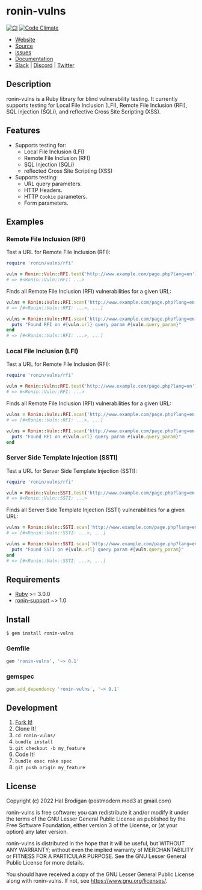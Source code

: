 # ronin-vulns

[![CI](https://github.com/ronin-rb/ronin-vulns/actions/workflows/ruby.yml/badge.svg)](https://github.com/ronin-rb/ronin-vulns/actions/workflows/ruby.yml)
[![Code Climate](https://codeclimate.com/github/ronin-rb/ronin-vulns.svg)](https://codeclimate.com/github/ronin-rb/ronin-vulns)

* [Website](https://ronin-rb.dev/)
* [Source](https://github.com/ronin-rb/ronin-vulns)
* [Issues](https://github.com/ronin-rb/ronin-vulns/issues)
* [Documentation](https://ronin-rb.dev/docs/ronin-vulns/frames)
* [Slack](https://ronin-rb.slack.com) |
  [Discord](https://discord.gg/6WAb3PsVX9) |
  [Twitter](https://twitter.com/ronin_rb)

## Description

ronin-vulns is a Ruby library for blind vulnerability testing. It currently
supports testing for Local File Inclusion (LFI), Remote File Inclusion (RFI),
SQL injection (SQLi), and reflective Cross Site Scripting (XSS).

## Features

* Supports testing for:
  * Local File Inclusion (LFI)
  * Remote File Inclusion (RFI)
  * SQL Injection (SQLi)
  * reflected Cross Site Scripting (XSS)
* Supports testing:
  * URL query parameters.
  * HTTP Headers.
  * HTTP `Cookie` parameters.
  * Form parameters.

## Examples

### Remote File Inclusion (RFI)

Test a URL for Remote File Inclusion (RFI):

```ruby
require 'ronin/vulns/rfi'

vuln = Ronin::Vuln::RFI.test('http://www.example.com/page.php?lang=en')
# => #<Ronin::Vuln::RFI: ...>
```

Finds all Remote File Inclusion (RFI) vulnerabilities for a given URL:

```ruby
vulns = Ronin::Vuln::RFI.scan('http://www.example.com/page.php?lang=en')
# => [#<Ronin::Vuln::RFI: ...>, ...]

vulns = Ronin::Vuln::RFI.scan('http://www.example.com/page.php?lang=en') do |vuln|
  puts "Found RFI on #{vuln.url} query param #{vuln.query_param}"
end
# => [#<Ronin::Vuln::RFI: ...>, ...]
```

### Local File Inclusion (LFI)

Test a URL for Remote File Inclusion (RFI):

```ruby
require 'ronin/vulns/rfi'

vuln = Ronin::Vuln::RFI.test('http://www.example.com/page.php?lang=en')
# => #<Ronin::Vuln::RFI: ...>
```

Finds all Remote File Inclusion (RFI) vulnerabilities for a given URL:

```ruby
vulns = Ronin::Vuln::RFI.scan('http://www.example.com/page.php?lang=en')
# => [#<Ronin::Vuln::RFI: ...>, ...]

vulns = Ronin::Vuln::RFI.scan('http://www.example.com/page.php?lang=en') do |vuln|
  puts "Found RFI on #{vuln.url} query param #{vuln.query_param}"
end
```

### Server Side Template Injection (SSTI)

Test a URL for Server Side Template Injection (SSTI):

```ruby
require 'ronin/vulns/rfi'

vuln = Ronin::Vuln::SSTI.test('http://www.example.com/page.php?lang=en')
# => #<Ronin::Vuln::SSTI: ...>
```

Finds all Server Side Template Injection (SSTI) vulnerabilities for a given URL:

```ruby
vulns = Ronin::Vuln::SSTI.scan('http://www.example.com/page.php?lang=en')
# => [#<Ronin::Vuln::SSTI: ...>, ...]

vulns = Ronin::Vuln::SSTI.scan('http://www.example.com/page.php?lang=en') do |vuln|
  puts "Found SSTI on #{vuln.url} query param #{vuln.query_param}"
end
# => [#<Ronin::Vuln::SSTI: ...>, ...]
```

## Requirements

* [Ruby] >= 3.0.0
* [ronin-support] ~> 1.0

## Install

```shell
$ gem install ronin-vulns
```

### Gemfile

```ruby
gem 'ronin-vulns', '~> 0.1'
```

### gemspec

```ruby
gem.add_dependency 'ronin-vulns', '~> 0.1'
```

## Development

1. [Fork It!](https://github.com/ronin-rb/ronin-vulns/fork)
2. Clone It!
3. `cd ronin-vulns/`
4. `bundle install`
5. `git checkout -b my_feature`
6. Code It!
7. `bundle exec rake spec`
8. `git push origin my_feature`

## License

Copyright (c) 2022 Hal Brodigan (postmodern.mod3 at gmail.com)

ronin-vulns is free software: you can redistribute it and/or modify
it under the terms of the GNU Lesser General Public License as published
by the Free Software Foundation, either version 3 of the License, or
(at your option) any later version.

ronin-vulns is distributed in the hope that it will be useful,
but WITHOUT ANY WARRANTY; without even the implied warranty of
MERCHANTABILITY or FITNESS FOR A PARTICULAR PURPOSE.  See the
GNU Lesser General Public License for more details.

You should have received a copy of the GNU Lesser General Public License
along with ronin-vulns.  If not, see <https://www.gnu.org/licenses/>.

[Ruby]: https://www.ruby-lang.org
[ronin-support]: https://github.com/ronin-rb/ronin-support#readme
